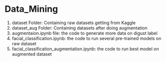 # Data_Mining

1. dataset Folder: Containing raw datasets getting from Kaggle
2. dataset_aug Folder: Containing datasets after doing augmentation
3. augmentaion.ipynb file: the code to generate more data on digust label
4. facial_classification.ipynb: the code to run several pre-trained models on raw dataset
5. facial_classification_augmentation.ipynb: the code to run best model on augmented dataset
